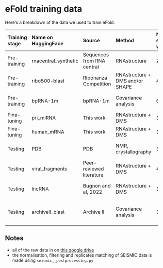 # eFold training data

Here's a breakdown of the data we used to train eFold.

| Training stage   | Name on HuggingFace   | Source                     | Method                          | Number of sequences we used   | Families                      | L ∈ [10, 199]   | L ∈ [200, 499]   | L ∈ [500, 999]   | L ∈ [1000, 1999]   |   L ∈ [2000, inf] |
|:-----------------------|:----------------------|:---------------------------|:--------------------------------|:----------------------|:------------------------------|:----------------|:-----------------|:-----------------|:-------------------|------------------:|
| Pre-training     | rnacentral_synthetic  | Sequences from RNA central | RNAstructure                    | 226'729               | All known families            | 176'486         | 49'463           | 780              | 0                  |                 0 |
| Pre-training     | ribo500-blast         | Ribonanza Competition      | RNAstructure + DMS and/or SHAPE | 46'060                | Unlabelled                    | 46'049          | 11               | 0                | 0                  |                 0 |
| Pre-training     | bpRNA-1m              | bpRNA-1m                   | Covariance analysis             | 66'715                | Unlabelled, sRNA, tRNA        | 48'090          | 6'167            | 2'829            | 9'260              |               369 |
| Fine-tuning      | pri_miRNA             | This work                  | RNAstructure + DMS              | 1'098                 | pri-miRNA                     | 0               | 1'098            | 0                | 0                  |                 0 |
| Fine-tuning      | human_mRNA            | This work                  | RNAstructure + DMS              | 1'456                 | mRNA                          | 0               | 493              | 882              | 81                 |                 0 |
| Testing          | PDB                   | PDB                        | NMR, crystallography            | 356                   | Short non-coding RNA          | 343             | 6                | 6                | 1                  |                 0 |
| Testing          | viral_fragments       | Peer-reviewed literature   | RNAstructure + DMS              | 40                    | Viral RNA                     | 12              | 17               | 11               | 0                  |                 0 |
| Testing          | lncRNA                | Bugnon and al, 2022        | RNAstructure + DMS              | 10                    | Long non-coding RNA           | 0               | 2                | 1                | 7                  |                 0 |
| Testing          | archiveII_blast       | Archive II                 | Covariance analysis             | 355                   | rRNA, tRNA, tmRNA, unlabelled | 242             | 65               | 43               | 5                  |                 0 |

## Notes
- all of the raw data in on [this google drive](https://drive.google.com/drive/folders/1pKUBGlvcft4WsUSztaUCOXcyGi9a8NUy)
- the normalisation, filtering and replicates matching of SEISMIC data is made using `seismic__postprocessing.py`
